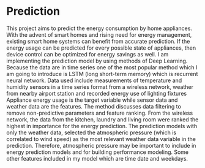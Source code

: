 # Prediction


This project aims to predict the energy consumption by home appliances. With the advent of smart 
homes and rising need for energy management, existing smart home systems can benefit from accurate 
prediction. If the energy usage can be predicted for every possible state of appliances, then device 
control can be optimized for energy savings as well. I am implementing the prediction model by 
using methods of Deep Learning. Because the data are in time series one of the most popular method 
which I am going to introduce is LSTM (long short-term memory) which is recurrent neural network. 
Data used include measurements of temperature and humidity sensors in a time series format from a 
wireless network, weather from nearby airport station and recorded energy use of lighting fixtures
Appliance energy usage is the target variable while sensor data and weather data are the features.
The method discusses data filtering to remove non-predictive parameters and feature ranking. From 
the wireless network, the data from the kitchen, laundry and living room were ranked the highest in
importance for the energy prediction. The prediction models with only the weather data, selected the 
atmospheric pressure (which is correlated to wind speed) as the most relevant weather data variable in
the prediction. Therefore, atmospheric pressure may be important to include in energy prediction models
and for building performance modeling. Some other features included in my model which are time date and weekdays.
